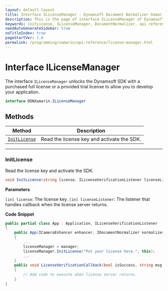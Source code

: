 ```yaml
---
layout: default-layout
title: Interface ILicenseManager - Dynamsoft Document Normalizer Xamarin.Forms API Reference
description: This is the page of interface ILicenseManager of Dynamsoft Document Normalizer Xamarin.Forms SDK.
keywords: initLicense, ILicenseManager, DocumentNormalizer, api reference, Xamarin.Forms
needAutoGenerateSidebar: true
noTitleIndex: true
pageStartVer: 1.0
permalink: /programming/xamarin/api-reference/license-manager.html
---
```


# Interface ILicenseManager

The interface `ILicenseManager` unlocks the Dynamsoft SDK with a purchased full license or a provided trial license to allow you to develop your application.

```csharp
interface DDNXamarin.ILicenseManager
```

## Methods

| Method               | Description |
|----------------------|-------------|
| [`InitLicense`](#initlicense) | Read the license key and activate the SDK. |

---

### InitLicense

Read the license key and activate the SDK.

```csharp
void InitLicense(string license, ILicenseVerificationListener licenseListener);
```

**Parameters**

`[in] license`: The license key.
`[in] licenseListener`: The listener that handles callback when the license server returns.

**Code Snippet**

```csharp
public partial class App : Application, ILicenseVerificationListener
{
    public App(ICameraEnhancer enhancer, IDocumentNormalizer normalizer, ILicenseManager manager)
    {
        ...
        licenseManager = manager;
        licenseManager.InitLicense("Put your license here.", this);
        ...
    }
    public void LicenseVerificationCallback(bool isSuccess, string msg)
    {
        // Add code to execute when license server returns.
    }
}
```
